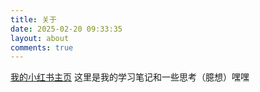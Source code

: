 ```yaml
---
title: 关于
date: 2025-02-20 09:33:35
layout: about
comments: true
---
```

[我的小红书主页](https://www.xiaohongshu.com/user/profile/6668129f000000000303359b)
这里是我的学习笔记和一些思考（臆想）嘿嘿
